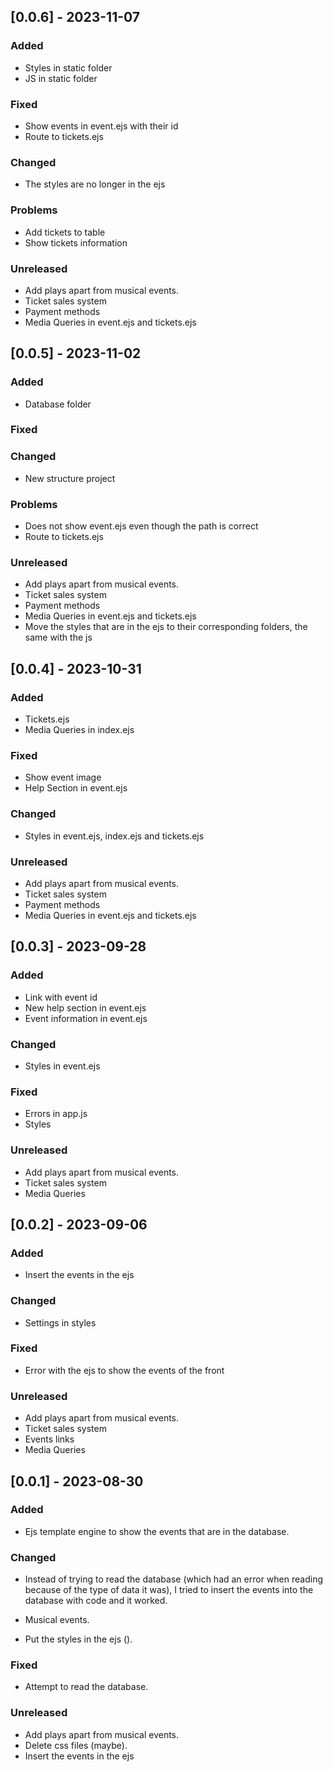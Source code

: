 ## [0.0.6] - 2023-11-07

### Added

- Styles in static folder
- JS in static folder

### Fixed

- Show events in event.ejs with their id
- Route to tickets.ejs

### Changed

- The styles are no longer in the ejs

### Problems

- Add tickets to table
- Show tickets information

### Unreleased

- Add plays apart from musical events.
- Ticket sales system
- Payment methods
- Media Queries in event.ejs and tickets.ejs

## [0.0.5] - 2023-11-02

### Added

- Database folder

### Fixed

### Changed

- New structure project

### Problems

- Does not show event.ejs even though the path is correct
- Route to tickets.ejs

### Unreleased

- Add plays apart from musical events.
- Ticket sales system
- Payment methods
- Media Queries in event.ejs and tickets.ejs
- Move the styles that are in the ejs to their corresponding folders, the same with the js

## [0.0.4] - 2023-10-31

### Added

- Tickets.ejs
- Media Queries in index.ejs

### Fixed

- Show event image
- Help Section in event.ejs

### Changed

- Styles in event.ejs, index.ejs and tickets.ejs

### Unreleased

- Add plays apart from musical events.
- Ticket sales system
- Payment methods
- Media Queries in event.ejs and tickets.ejs

## [0.0.3] - 2023-09-28

### Added

- Link with event id
- New help section in event.ejs
- Event information in event.ejs

### Changed

- Styles in event.ejs

### Fixed

- Errors in app.js
- Styles

### Unreleased

- Add plays apart from musical events.
- Ticket sales system
- Media Queries

## [0.0.2] - 2023-09-06

### Added

- Insert the events in the ejs

### Changed

- Settings in styles

### Fixed

- Error with the ejs to show the events of the front

### Unreleased

- Add plays apart from musical events.
- Ticket sales system
- Events links
- Media Queries

## [0.0.1] - 2023-08-30

### Added

- Ejs template engine to show the events that are in the database.

### Changed

- Instead of trying to read the database (which had an error when reading because of the type of data it was), I tried to insert the events into the database with code and it worked.

- Musical events.

- Put the styles in the ejs (<styles>).

### Fixed

- Attempt to read the database.

### Unreleased

- Add plays apart from musical events.
- Delete css files (maybe).
- Insert the events in the ejs

